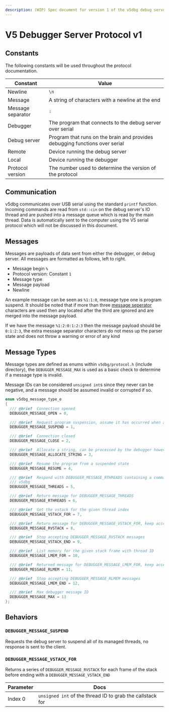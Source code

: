 ```yaml
---
description: (WIP) Spec document for version 1 of the v5dbg debug server protocol
---
```


# V5 Debugger Server Protocol v1

## Constants

The following constants will be used throughout the protocol documentation.

| Constant      | Value         |
| ------------- | ------------- |
| Newline      | `\n` |
| Message       | A string of characters with a newline at the end |
| Message separator | `:` |
| Debugger | The program that connects to the debug server over serial |
| Debug server | Program that runs on the brain and provides debugging functions over serial |
| Remote | Device running the debug server |
| Local | Device running the debugger | 
| Protocol version | The number used to determine the version of the protocol |

## Communication

v5dbg communicates over USB serial using the standard `printf` function. Incoming commands are read from `std::cin` on the debug server's IO thread and are pushed into a message queue which is read by the main thread. Data is automatically sent to the computer using the V5 serial protocol which will not be discussed in this document.

## Messages

Messages are payloads of data sent from either the debugger, or debug server. All messages are formatted as follows, left to right.

* Message begin `%`
* Protocol version: Constant `1`
* Message type
* Message payload
* Newline

An example message can be seen as `%1:1:0`, message type one is program suspend. It should be noted that if more than three [message seperator](#constants) characters are used then any located after the third are ignored and are merged into the message payload.

If we have the message `%1:2:0:1:2:3` then the message payload should be `0:1:2:3`, the extra message separator characters do not mess up the parser state and does not throw a warning or error of any kind

## Message Types

Message types are defined as enums within `v5dbg/protocol.h` (include directory), the `DEBUGGER_MESSAGE_MAX` is used as a basic check to determine if a message type is invalid. 

Message IDs can be considered `unsigned int`s since they never can be negative, and a message should be assumed invalid or corrupted if so.

```c++
enum v5dbg_message_type_e
{
  /// @brief  Connection opened
  DEBUGGER_MESSAGE_OPEN = 0,

  /// @brief  Request program suspension, assume it has occurred when a DEBUG_MESSAGE_RSUSPEND is parsed
  DEBUGGER_MESSAGE_SUSPEND = 1,

  /// @brief  Connection closed
  DEBUGGER_MESSAGE_CLOSE = 2,

  /// @brief  Allocate a string, can be processed by the debugger however it likes
  DEBUGGER_MESSAGE_ALLOCATE_STRING = 3,

  /// @brief  Resume the program from a suspended state
  DEBUGGER_MESSAGE_RESUME = 4,

  /// @brief  Respond with DEBUGGER_MESSAGE_RTHREADS containing a comma separated list of every thread being managed by
  /// v5dbg
  DEBUGGER_MESSAGE_THREADS = 5,

  /// @brief  Return message for DEBUGGER_MESSAGE_THREADS
  DEBUGGER_MESSAGE_RTHREADS = 6,

  /// @brief  Get the vstack for the given thread index
  DEBUGGER_MESSAGE_VSTACK_FOR = 7,

  /// @brief  Return message for DEBUGGER_MESSAGE_VSTACK_FOR, keep accepting messages until DEBUGGER_MESSAGE_VSTACK_END
  DEBUGGER_MESSAGE_RVSTACK = 8,

  /// @brief  Stop accepting DEBUGGER_MESSAGE_RVSTACK messages
  DEBUGGER_MESSAGE_VSTACK_END = 9,

  /// @brief  List memory for the given stack frame with thread ID
  DEBUGGER_MESSAGE_LMEM_FOR = 10,

  /// @brief  Returned message for DEBUGGER_MESSAGE_LMEM_FOR, keep accepting messages until DEBUGGER_MESSAGE_LMEM_END
  DEBUGGER_MESSAGE_RLMEM = 11,

  /// @brief  Stop accepting DEBUGGER_MESSAGE_RLMEM messages
  DEBUGGER_MESSAGE_LMEM_END = 12,

  /// @brief  Max debugger message ID
  DEBUGGER_MESSAGE_MAX = 13
};
```

## Behaviors

### `DEBUGGER_MESSAGE_SUSPEND`

Requests the debug server to suspend all of its managed threads, no response is sent to the client.

### `DEBUGGER_MESSAGE_VSTACK_FOR`

Returns a series of `DEBUGGER_MESSAGE_RVSTACK` for each frame of the stack before ending with a `DEBUGGER_MESSAGE_VSTACK_END`

| Parameter      | Docs         |
| ------------- | ------------- |
| Index 0 | `unsigned int` of the thread ID to grab the callstack for |